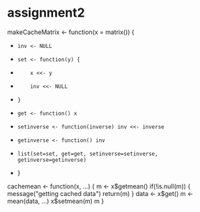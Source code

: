# assignment2

 makeCacheMatrix <- function(x = matrix()) {
+     inv <- NULL
+     set <- function(y) {
+         x <<- y
+         inv <<- NULL
+     }
+     get <- function() x
+     setinverse <- function(inverse) inv <<- inverse
+     getinverse <- function() inv
+     list(set=set, get=get, setinverse=setinverse, getinverse=getinverse)
+ }


cachemean <- function(x, ...) {
    m <- x$getmean()
    if(!is.null(m)) {
        message("getting cached data")
        return(m)
    }
    data <- x$get()
    m <- mean(data, ...)
    x$setmean(m)
    m
}
